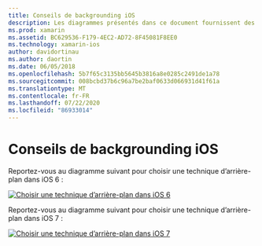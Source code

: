 ```yaml
---
title: Conseils de backgrounding iOS
description: Les diagrammes présentés dans ce document fournissent des conseils sur les options d’arrière-plan d’iOS qui doivent être choisies pour un besoin spécifique.
ms.prod: xamarin
ms.assetid: BC629536-F179-4EC2-AD72-8F45081F8EE0
ms.technology: xamarin-ios
author: davidortinau
ms.author: daortin
ms.date: 06/05/2018
ms.openlocfilehash: 5b7f65c3135bb5645b3816a8e0285c2491de1a78
ms.sourcegitcommit: 008bcbd37b6c96a7be2baf0633d066931d41f61a
ms.translationtype: MT
ms.contentlocale: fr-FR
ms.lasthandoff: 07/22/2020
ms.locfileid: "86933014"
---
```

# <a name="ios-backgrounding-guidance"></a>Conseils de backgrounding iOS

Reportez-vous au diagramme suivant pour choisir une technique d’arrière-plan dans iOS 6 :

 [![Choisir une technique d’arrière-plan dans iOS 6](ios-backgrounding-guidance-images/image10.png)](ios-backgrounding-guidance-images/image10.png#lightbox)

Reportez-vous au diagramme suivant pour choisir une technique d’arrière-plan dans iOS 7 :

 [![Choisir une technique d’arrière-plan dans iOS 7](ios-backgrounding-guidance-images/image10b.png)](ios-backgrounding-guidance-images/image10b.png#lightbox)
